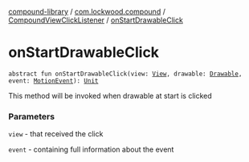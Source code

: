 [compound-library](../../index.md) / [com.lockwood.compound](../index.md) / [CompoundViewClickListener](index.md) / [onStartDrawableClick](./on-start-drawable-click.md)

# onStartDrawableClick

`abstract fun onStartDrawableClick(view: `[`View`](https://developer.android.com/reference/android/view/View.html)`, drawable: `[`Drawable`](https://developer.android.com/reference/android/graphics/drawable/Drawable.html)`, event: `[`MotionEvent`](https://developer.android.com/reference/android/view/MotionEvent.html)`): `[`Unit`](https://kotlinlang.org/api/latest/jvm/stdlib/kotlin/-unit/index.html)

This method will be invoked when drawable at start is clicked

### Parameters

`view` - that received the click

`event` - containing full information about the event